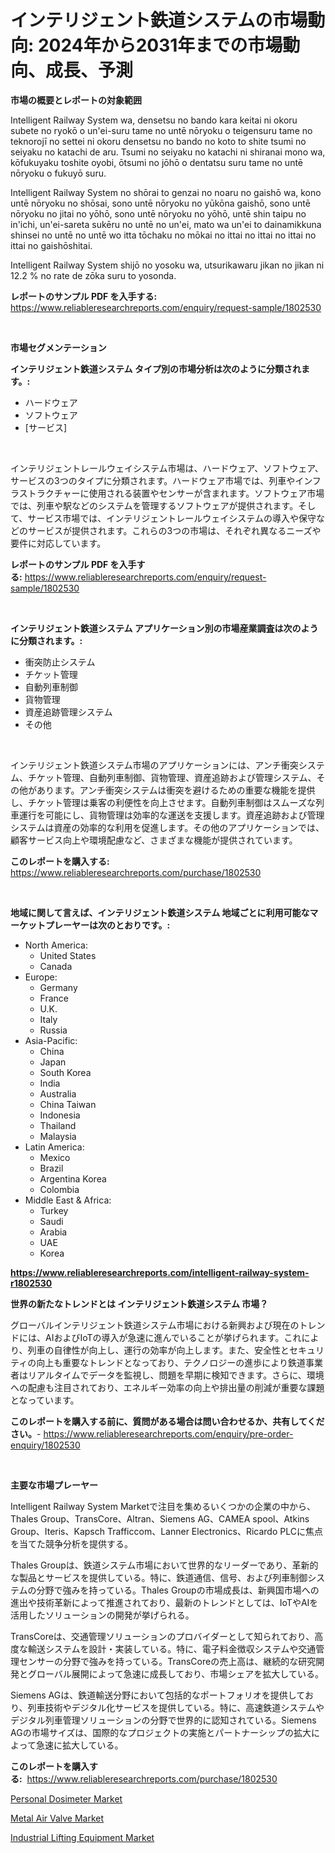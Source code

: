 <p><h1>インテリジェント鉄道システムの市場動向: 2024年から2031年までの市場動向、成長、予測</h1></p><p><strong>市場の概要とレポートの対象範囲</strong></p>
<p><p>Intelligent Railway System wa, densetsu no bando kara keitai ni okoru subete no ryokō o un'ei-suru tame no untē nōryoku o teigensuru tame no teknorojī no settei ni okoru densetsu no bando no koto to shite tsumi no seiyaku no katachi de aru. Tsumi no seiyaku no katachi ni shiranai mono wa, kōfukuyaku toshite oyobi, ōtsumi no jōhō o dentatsu suru tame no untē nōryoku o fukuyō suru.</p><p>Intelligent Railway System no shōrai to genzai no noaru no gaishō wa, kono untē nōryoku no shōsai, sono untē nōryoku no yūkōna gaishō, sono untē nōryoku no jitai no yōhō, sono untē nōryoku no yōhō, untē shin taipu no in'ichi, un'ei-sareta sukēru no untē no un'ei, mato wa un'ei to dainamikkuna shinsei no untē no untē wo itta tōchaku no mōkai no ittai no ittai no ittai no ittai no gaishōshitai.</p><p>Intelligent Railway System shijō no yosoku wa, utsurikawaru jikan no jikan ni 12.2 % no rate de zōka suru to yosonda.</p></p>
<p><strong>レポートのサンプル PDF を入手する:</strong> <a href="https://www.reliableresearchreports.com/enquiry/request-sample/1802530">https://www.reliableresearchreports.com/enquiry/request-sample/1802530</a></p>
<p>&nbsp;</p>
<p><strong>市場セグメンテーション</strong></p>
<p><strong>インテリジェント鉄道システム タイプ別の市場分析は次のように分類されます。:</strong></p>
<p><ul><li>ハードウェア</li><li>ソフトウェア</li><li>[サービス]</li></ul></p>
<p>&nbsp;</p>
<p><p>インテリジェントレールウェイシステム市場は、ハードウェア、ソフトウェア、サービスの3つのタイプに分類されます。ハードウェア市場では、列車やインフラストラクチャーに使用される装置やセンサーが含まれます。ソフトウェア市場では、列車や駅などのシステムを管理するソフトウェアが提供されます。そして、サービス市場では、インテリジェントレールウェイシステムの導入や保守などのサービスが提供されます。これらの3つの市場は、それぞれ異なるニーズや要件に対応しています。</p></p>
<p><strong>レポートのサンプル PDF を入手する:</strong>&nbsp;<a href="https://www.reliableresearchreports.com/enquiry/request-sample/1802530">https://www.reliableresearchreports.com/enquiry/request-sample/1802530</a></p>
<p>&nbsp;</p>
<p><strong> インテリジェント鉄道システム アプリケーション別の市場産業調査は次のように分類されます。:</strong></p>
<p><ul><li>衝突防止システム</li><li>チケット管理</li><li>自動列車制御</li><li>貨物管理</li><li>資産追跡管理システム</li><li>その他</li></ul></p>
<p>&nbsp;</p>
<p><p>インテリジェント鉄道システム市場のアプリケーションには、アンチ衝突システム、チケット管理、自動列車制御、貨物管理、資産追跡および管理システム、その他があります。アンチ衝突システムは衝突を避けるための重要な機能を提供し、チケット管理は乗客の利便性を向上させます。自動列車制御はスムーズな列車運行を可能にし、貨物管理は効率的な運送を支援します。資産追跡および管理システムは資産の効率的な利用を促進します。その他のアプリケーションでは、顧客サービス向上や環境配慮など、さまざまな機能が提供されています。</p></p>
<p><strong>このレポートを購入する:</strong>&nbsp; <a href="https://www.reliableresearchreports.com/purchase/1802530">https://www.reliableresearchreports.com/purchase/1802530</a></p>
<p>&nbsp;</p>
<p><strong>地域に関して言えば、インテリジェント鉄道システム 地域ごとに利用可能なマーケットプレーヤーは次のとおりです。:</strong></p>
<p><ul>
    <li>
        North America:
        <ul>
            <li>United States</li>
            <li>Canada</li>
        </ul>
    </li>
    <li>
        Europe:
        <ul>
            <li>Germany</li>
            <li>France</li>
            <li>U.K.</li>
            <li>Italy</li>
            <li>Russia</li>
        </ul>
    </li>
    <li>
        Asia-Pacific:
        <ul>
            <li>China</li>
            <li>Japan</li>
            <li>South Korea</li>
            <li>India</li>
            <li>Australia</li>
            <li>China Taiwan</li>
            <li>Indonesia</li>
            <li>Thailand</li>
            <li>Malaysia</li>
        </ul>
    </li>
    <li>
        Latin America:
        <ul>
            <li>Mexico</li>
            <li>Brazil</li>
            <li>Argentina Korea</li>
            <li>Colombia</li>
        </ul>
    </li>
    <li>
        Middle East & Africa:
        <ul>
            <li>Turkey</li>
            <li>Saudi</li>
            <li>Arabia</li>
            <li>UAE</li>
            <li>Korea</li>
        </ul>
    </li>
    </ul></p>
<p><strong><a href="https://www.reliableresearchreports.com/intelligent-railway-system-r1802530">https://www.reliableresearchreports.com/intelligent-railway-system-r1802530</a></strong>&nbsp;</p>
<p><strong>世界の新たなトレンドとは インテリジェント鉄道システム 市場？</strong></p>
<p><p>グローバルインテリジェント鉄道システム市場における新興および現在のトレンドには、AIおよびIoTの導入が急速に進んでいることが挙げられます。これにより、列車の自律性が向上し、運行の効率が向上します。また、安全性とセキュリティの向上も重要なトレンドとなっており、テクノロジーの進歩により鉄道事業者はリアルタイムでデータを監視し、問題を早期に検知できます。さらに、環境への配慮も注目されており、エネルギー効率の向上や排出量の削減が重要な課題となっています。</p></p>
<p><strong>このレポートを購入する前に、質問がある場合は問い合わせるか、共有してください。</strong>- <a href="https://www.reliableresearchreports.com/enquiry/pre-order-enquiry/1802530">https://www.reliableresearchreports.com/enquiry/pre-order-enquiry/1802530</a></p>
<p>&nbsp;</p>
<p><strong>主要な市場プレーヤー</strong></p>
<p><p>Intelligent Railway System Marketで注目を集めるいくつかの企業の中から、Thales Group、TransCore、Altran、Siemens AG、CAMEA spool、Atkins Group、Iteris、Kapsch Trafficcom、Lanner Electronics、Ricardo PLCに焦点を当てた競争分析を提供する。</p><p>Thales Groupは、鉄道システム市場において世界的なリーダーであり、革新的な製品とサービスを提供している。特に、鉄道通信、信号、および列車制御システムの分野で強みを持っている。Thales Groupの市場成長は、新興国市場への進出や技術革新によって推進されており、最新のトレンドとしては、IoTやAIを活用したソリューションの開発が挙げられる。</p><p>TransCoreは、交通管理ソリューションのプロバイダーとして知られており、高度な輸送システムを設計・実装している。特に、電子料金徴収システムや交通管理センサーの分野で強みを持っている。TransCoreの売上高は、継続的な研究開発とグローバル展開によって急速に成長しており、市場シェアを拡大している。</p><p>Siemens AGは、鉄道輸送分野において包括的なポートフォリオを提供しており、列車技術やデジタル化サービスを提供している。特に、高速鉄道システムやデジタル列車管理ソリューションの分野で世界的に認知されている。Siemens AGの市場サイズは、国際的なプロジェクトの実施とパートナーシップの拡大によって急速に拡大している。</p></p>
<p><strong>このレポートを購入する:</strong>&nbsp;&nbsp;<a href="https://www.reliableresearchreports.com/purchase/1802530">https://www.reliableresearchreports.com/purchase/1802530</a></p>
<p><p><a href="https://www.linkedin.com/pulse/personal-dosimeter-market-trends-analysis-forecasted-period-45zee?trackingId=x3x3%2B1YxR7vJZuKeZQwrxQ%3D%3D">Personal Dosimeter Market</a></p><p><a href="https://www.linkedin.com/pulse/metal-air-valvenbspmarket-focuses-market-share-size-projected-cgc8e?trackingId=BiubKS6%2FzeeDgNreBDXUUQ%3D%3D">Metal Air Valve Market</a></p><p><a href="https://www.linkedin.com/pulse/industrial-lifting-equipment-market-furnishes-information-jnnse?trackingId=GGPuHNr2EOp03yQrCwSNxg%3D%3D">Industrial Lifting Equipment Market</a></p></p>